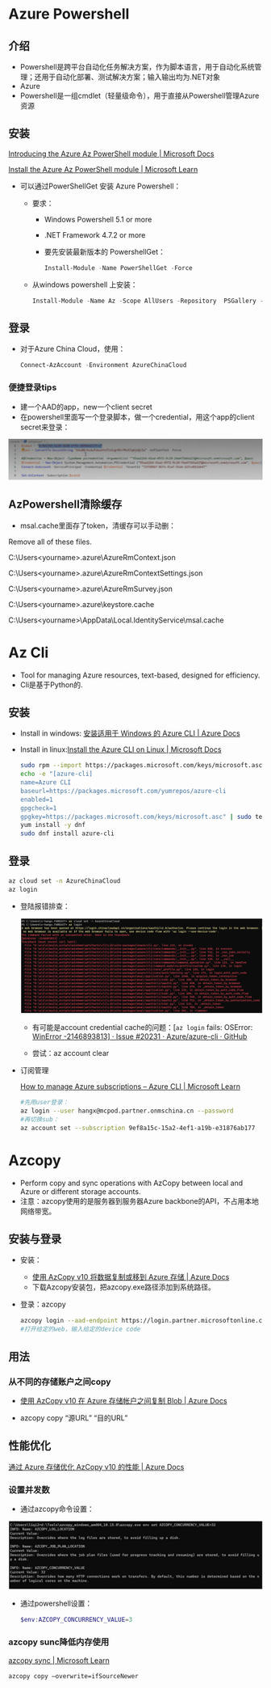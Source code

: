 # Azure Powershell

## 介绍

- Powershell是跨平台自动化任务解决方案，作为脚本语言，用于自动化系统管理；还用于自动化部署、测试解决方案；输入输出均为.NET对象
- Azure 
- Powershell是一组cmdlet（轻量级命令），用于直接从Powershell管理Azure资源 

## 安装

[Introducing the Azure Az PowerShell module | Microsoft Docs](https://docs.microsoft.com/en-us/powershell/azure/new-azureps-module-az?view=azps-7.3.2)

[Install the Azure Az PowerShell module | Microsoft Learn](https://learn.microsoft.com/en-us/powershell/azure/install-az-ps?view=azps-9.4.0)

- 可以通过PowerShellGet 安装 Azure Powershell：

  - 要求：

    - Windows Powershell 5.1 or more

    - .NET Framework 4.7.2 or more

    - 要先安装最新版本的  PowershellGet：

      ```powershell
      Install-Module -Name PowerShellGet -Force 
      ```

  - 从windows powershell 上安装：

    ```powershell
    Install-Module -Name Az -Scope AllUsers -Repository  PSGallery -Force
    ```

## 登录

- 对于Azure China Cloud，使用：

  ```powershell
  Connect-AzAccount -Environment AzureChinaCloud
  ```

### 便捷登录tips

- 建一个AAD的app，new一个client secret
- 在powershell里面写一个登录脚本，做一个credential，用这个app的client secret来登录：

![image-20231030164620380](https://raw.githubusercontent.com/hangx969/upload-images-md/main/202310301646534.png)

## AzPowershell清除缓存

- msal.cache里面存了token，清缓存可以手动删：

Remove all of these files.

C:\Users\<yourname>\.azure\AzureRmContext.json

C:\Users\<yourname>\.azure\AzureRmContextSettings.json

C:\Users\<yourname>\.azure\AzureRmSurvey.json

C:\Users\<yourname>\.azure\keystore.cache

C:\Users\<yourname>\AppData\Local\.IdentityService\msal.cache

# Az Cli

- Tool for managing Azure resources, text-based, designed for efficiency.
- Cli是基于Python的.

## 安装

- Install in windows: [安装适用于 Windows 的 Azure CLI | Azure Docs](https://docs.azure.cn/zh-cn/cli/install-azure-cli-windows?view=azure-cli-latest&tabs=azure-cli)

- Install in linux:[Install the Azure CLI on Linux | Microsoft Docs](https://docs.microsoft.com/en-us/cli/azure/install-azure-cli-linux?pivots=dnf)

  ```bash
  sudo rpm --import https://packages.microsoft.com/keys/microsoft.asc
  echo -e "[azure-cli]
  name=Azure CLI
  baseurl=https://packages.microsoft.com/yumrepos/azure-cli
  enabled=1
  gpgcheck=1
  gpgkey=https://packages.microsoft.com/keys/microsoft.asc" | sudo tee /etc/yum.repos.d/azure-cli.repo
  yum install -y dnf
  sudo dnf install azure-cli 
  ```

## 登录

```bash
az cloud set -n AzureChinaCloud
az login
```

- 登陆报错排查：

  <img src="https://raw.githubusercontent.com/hangx969/upload-images-md/main/202310301652604.png" alt="image-20231030165207511" style="zoom:50%;" />

  - 有可能是account credential cache的问题：[`az login` fails: OSError: [WinError -2146893813\] · Issue #20231 · Azure/azure-cli · GitHub](https://github.com/Azure/azure-cli/issues/20231#issuecomment-1007176901)

  - 尝试：az account clear

- 订阅管理

  [How to manage Azure subscriptions – Azure CLI | Microsoft Learn](https://learn.microsoft.com/en-us/cli/azure/manage-azure-subscriptions-azure-cli#change-the-active-tenant)

  ```bash
  #先用user登录：
  az login --user hangx@mcpod.partner.onmschina.cn --password 
  #再切换sub：
  az account set --subscription 9ef8a15c-15a2-4ef1-a19b-e31876ab177
  ```

# Azcopy

- Perform copy and sync operations with AzCopy between local and Azure or different storage accounts.
- 注意：azcopy使用的是服务器到服务器Azure backbone的API，不占用本地网络带宽。

## 安装与登录

- 安装：

  - [使用 AzCopy v10 将数据复制或移到 Azure 存储 | Azure Docs](https://docs.azure.cn/zh-cn/storage/common/storage-use-azcopy-v10?toc=%2Fstorage%2Fblobs%2Ftoc.json)
  - 下载Azcopy安装包，把azcopy.exe路径添加到系统路径。

- 登录：azcopy 

  ```bash
  azcopy login --aad-endpoint https://login.partner.microsoftonline.cn
  #打开给定的web，输入给定的device code
  ```

## 用法

### 从不同的存储账户之间copy

- [使用 AzCopy v10 在 Azure 存储帐户之间复制 Blob | Azure Docs](https://docs.azure.cn/zh-cn/storage/common/storage-use-azcopy-blobs-copy?toc=/storage/blobs/toc.json)

- azcopy copy “源URL” “目的URL”

## 性能优化

[通过 Azure 存储优化 AzCopy v10 的性能 | Azure Docs](https://docs.azure.cn/zh-cn/storage/common/storage-use-azcopy-optimize)

### 设置并发数

- 通过azcopy命令设置：

![image-20231030165855197](https://raw.githubusercontent.com/hangx969/upload-images-md/main/202310301658301.png)

- 通过powershell设置：

  ```powershell
  $env:AZCOPY_CONCURRENCY_VALUE=3
  ```


### azcopy sunc降低内存使用

[azcopy sync | Microsoft Learn](https://nam06.safelinks.protection.outlook.com/?url=https%3A%2F%2Flearn.microsoft.com%2Fen-us%2Fazure%2Fstorage%2Fcommon%2Fstorage-ref-azcopy-sync%23guidelines&data=05|01|hangx@microsoft.com|b4d7a41178ef42d4a42108db5c3742c4|72f988bf86f141af91ab2d7cd011db47|1|0|638205164739901027|Unknown|TWFpbGZsb3d8eyJWIjoiMC4wLjAwMDAiLCJQIjoiV2luMzIiLCJBTiI6Ik1haWwiLCJXVCI6Mn0%3D|3000|||&sdata=bKeG0cy5j3QZgRETHDMHwDZkaHpqZKFyrUoxSRLdzmc%3D&reserved=0)

```bash
azcopy copy –overwrite=ifSourceNewer 
```

